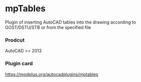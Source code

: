 # mpTables
Plugin of inserting AutoCAD tables into the drawing according to GOST/DSTU/STB or from the specified file
### Prodcut ###
AutoCAD >= 2013
### Plugin card ###
https://modplus.org/autocadplugins/mptables
